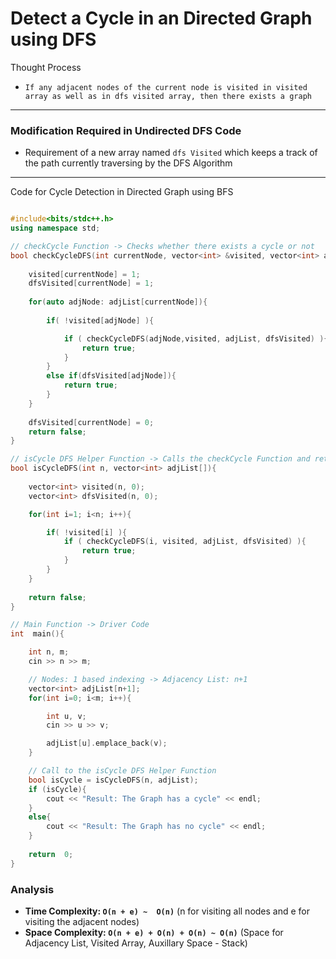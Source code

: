 # Detect a Cycle in an Directed Graph using DFS

Thought Process

- ` If any adjacent nodes of the current node is visited in visited array as well as in dfs visited array, then there exists a graph `

---

### Modification Required in Undirected DFS Code

- Requirement of a new array named  ` dfs Visited ` which keeps a track of the path currently traversing by the DFS Algorithm

---

Code for Cycle Detection in Directed Graph using BFS

``` cpp

#include<bits/stdc++.h>
using namespace std;

// checkCycle Function -> Checks whether there exists a cycle or not
bool checkCycleDFS(int currentNode, vector<int> &visited, vector<int> adjList[], vector<int> &dfsVisited){
    
    visited[currentNode] = 1;
    dfsVisited[currentNode] = 1;
    
    for(auto adjNode: adjList[currentNode]){
        
        if( !visited[adjNode] ){

            if ( checkCycleDFS(adjNode,visited, adjList, dfsVisited) ){
                return true;
            }
        }
        else if(dfsVisited[adjNode]){
            return true;
        }
    }
    
    dfsVisited[currentNode] = 0;
    return false;
}

// isCycle DFS Helper Function -> Calls the checkCycle Function and returns true if finds a cycle else returns false
bool isCycleDFS(int n, vector<int> adjList[]){
    
    vector<int> visited(n, 0);
    vector<int> dfsVisited(n, 0);

    for(int i=1; i<n; i++){

        if( !visited[i] ){
            if ( checkCycleDFS(i, visited, adjList, dfsVisited) ){
                return true;
            }    
        }
    }
    
    return false;
}

// Main Function -> Driver Code
int  main(){

    int n, m;
    cin >> n >> m;

    // Nodes: 1 based indexing -> Adjacency List: n+1
    vector<int> adjList[n+1];
    for(int i=0; i<m; i++){

        int u, v;
        cin >> u >> v;

        adjList[u].emplace_back(v);
    }

    // Call to the isCycle DFS Helper Function
    bool isCycle = isCycleDFS(n, adjList);
    if (isCycle){
        cout << "Result: The Graph has a cycle" << endl;
    }
    else{
        cout << "Result: The Graph has no cycle" << endl;
    }
    
    return  0;
}

```

### Analysis

- **Time Complexity: `O(n + e) ~  O(n)`**   (n for visiting all nodes and e for visiting the adjacent nodes)
- **Space Complexity: `O(n + e) + O(n) + O(n) ~ O(n)`**    (Space for Adjacency List, Visited Array, Auxillary Space - Stack)
